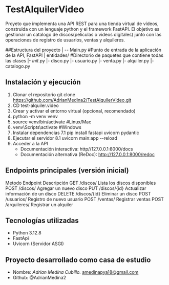 # TestAlquilerVideo
Proyeto que implementa una API REST para una tienda virtual de vídeos, construida con un lenguaje python y el framework FastAPI. El objetivo es gestionar un catalogo de discos(películas o videos digitales) junto con las operaciones de registro de usuarios, ventas y alquileres.

##Estructura del proyecto
| -- Main.py #Punto de entrada de la aplicación de la API, FastAPI
|
  entidades/ #Directorio de paquetes que contiene todas las clases
    |- _init_.py 
    |- disco.py
    |- usuario.py
    |- venta.py
    |- alquiler.py
    |- catalogo.py
## Instalación y ejecución
  1. Clonar el repositorio
     git clone https://github.com/AdrianMedina2/TestAlquilerVideo.git
  2. CD test-alquiler.video
  3. Crear y activar el entorno virtual (opcional, recomendado)
  4. python -m venv venv
  5. source venv/bin/activate #Linux/Mac
  6. venv\Scripts\activate #Windows
  7. Instalar dependencias
     7.1 pip install fastapi uvicorn pydantic
  8. Ejecutar el servidor
     8.1 uvicorn main:app --reload
  9. Acceder a la API
      * Documentación interactiva: http//127.0.0.1:8000/docs
      * Documentación alternativa (ReDoc): http://127.0.0.1:8000/redoc

## Endpoints principales (versión inicial)
Metodo  Endpoint      Descripción
GET     /discos/      Lista los discos disponibles
POST    /discos/      Agregar un nuevo disco
PUT     /discos/{id}  Actualizar información de un disco
DELETE  /discos/{id}  Eliminar un disco
POST    /usuarios/    Registro de nuevo usuario
POST    /ventas/      Registrar ventas
POST    /arquileres/  Registrar un alquiler

## Tecnologías utilizadas
* Python 3.12.8
* FastApi
* Uvicorn (Servidor ASGI)

## Proyecto desarrollado como casa de estudio
* Nombre: *Adrian Medina Cubillo.* <amedinapya18@gmail.com>
* Github: @AdrianMedina2
